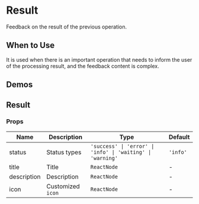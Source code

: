 # Result

Feedback on the result of the previous operation.

## When to Use

It is used when there is an important operation that needs to inform the user of the processing result, and the feedback content is complex.

## Demos

<code src="./demos/demo1.tsx"></code>

## Result

### Props

| Name        | Description       | Type                                                       | Default  |
| ----------- | ----------------- | ---------------------------------------------------------- | -------- |
| status      | Status types      | `'success' \| 'error' \| 'info' \| 'waiting' \| 'warning'` | `'info'` |
| title       | Title             | `ReactNode`                                                | -        |
| description | Description       | `ReactNode`                                                | -        |
| icon        | Customized `icon` | `ReactNode`                                                | -        |
